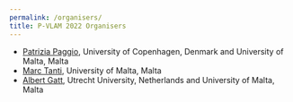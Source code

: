 ```yaml
---
permalink: /organisers/
title: P-VLAM 2022 Organisers
---
```


- [Patrizia Paggio](https://www.um.edu.mt/profile/patriziapaggio), University of Copenhagen, Denmark and University of Malta, Malta
- [Marc Tanti](https://www.um.edu.mt/profile/marctanti), University of Malta, Malta
- [Albert Gatt](https://albertgatt.github.io), Utrecht University, Netherlands and University of Malta, Malta
